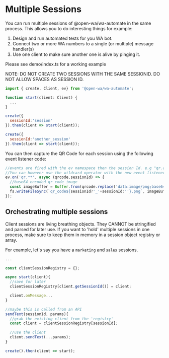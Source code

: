 # Multiple Sessions

You can run multiple sessions of @open-wa/wa-automate in the same process. This allows you to do interesting things for example:

1. Design and run automated tests for you WA bot.
2. Connect two or more WA numbers to a single (or multiple) message handler(s)
3. Use one client to make sure another one is alive by pinging it.

Please see demo/index.ts for a working example

NOTE: DO NOT CREATE TWO SESSIONS WITH THE SAME SESSIONID. DO NOT ALLOW SPACES AS SESSION ID.

```javascript
import { create, Client, ev} from '@open-wa/wa-automate';

function start(client: Client) {
  ...
}

create({
  sessionId:'session'
}).then(client => start(client));

create({
  sessionId:'another_session'
}).then(client => start(client));
```

You can then capture the QR Code for each session using the following event listener code:

```javascript
//events are fired with the ev namespace then the session Id. e.g "qr.another_session"
//You can however use the wildcard operator with the new event listener and capture the session Id as a parameter instead.
ev.on('qr.**', async (qrcode,sessionId) => {
  //base64 encoded qr code image
  const imageBuffer = Buffer.from(qrcode.replace('data:image/png;base64,',''), 'base64');
  fs.writeFileSync(`qr_code${sessionId?'_'+sessionId:''}.png`, imageBuffer);
});
```

## Orchestrating multiple sessions

Client sessions are living breathing objects. They CANNOT be stringified and parsed for later use. If you want to 'hold' multiple sessions in one process, make sure to keep them in memory in a session object registry or array.

For example, let's say you have a `marketing` and `sales` sessions.


```javascript
...

const clientSessionRegistry = {};

async start(client){
  //save for later
  clientSessionRegistry[client.getSessionId()] = client;

  client.onMessage...
}

//maybe this is called from an API
sendText(sessionId, params){
  //grab the existing client from the 'registry'
  const client = clientSessionRegistry[sessionId];

  //use the client
  client.sendText(...params);
}

create().then(client => start);
```
